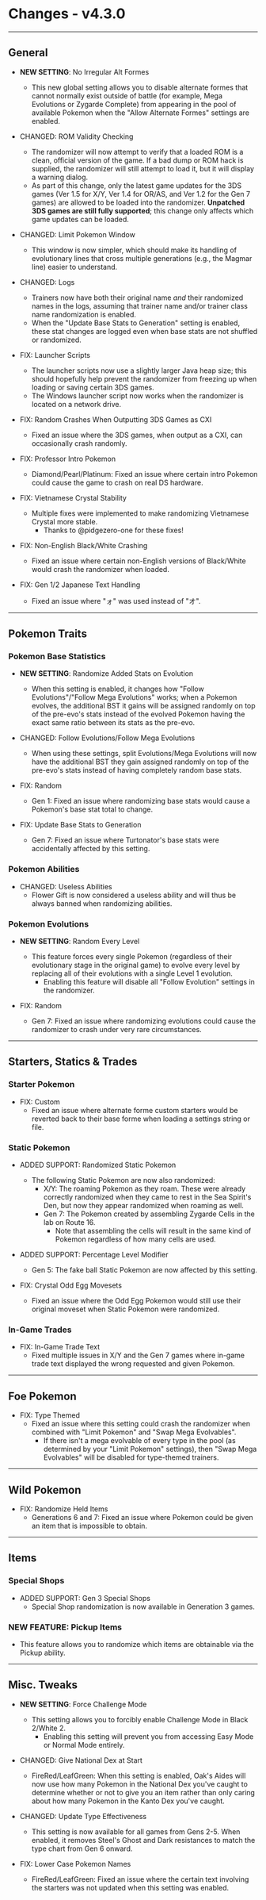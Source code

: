 # Changes - v4.3.0

---
## General

- **NEW SETTING**: No Irregular Alt Formes
    - This new global setting allows you to disable alternate formes that cannot normally exist outside of battle (for example, Mega Evolutions or Zygarde Complete) from appearing in the pool of available Pokemon when the "Allow Alternate Formes" settings are enabled.

- CHANGED: ROM Validity Checking
    - The randomizer will now attempt to verify that a loaded ROM is a clean, official version of the game. If a bad dump or ROM hack is supplied, the randomizer will still attempt to load it, but it will display a warning dialog.
    - As part of this change, only the latest game updates for the 3DS games (Ver 1.5 for X/Y, Ver 1.4 for OR/AS, and Ver 1.2 for the Gen 7 games) are allowed to be loaded into the randomizer. **Unpatched 3DS games are still fully supported**; this change only affects which game updates can be loaded.

- CHANGED: Limit Pokemon Window
    - This window is now simpler, which should make its handling of evolutionary lines that cross multiple generations (e.g., the Magmar line) easier to understand.

- CHANGED: Logs
    - Trainers now have both their original name *and* their randomized names in the logs, assuming that trainer name and/or trainer class name randomization is enabled.
    - When the "Update Base Stats to Generation" setting is enabled, these stat changes are logged even when base stats are not shuffled or randomized.

- FIX: Launcher Scripts
    - The launcher scripts now use a slightly larger Java heap size; this should hopefully help prevent the randomizer from freezing up when loading or saving certain 3DS games.
    - The Windows launcher script now works when the randomizer is located on a network drive.

- FIX: Random Crashes When Outputting 3DS Games as CXI
    - Fixed an issue where the 3DS games, when output as a CXI, can occasionally crash randomly.

- FIX: Professor Intro Pokemon
    - Diamond/Pearl/Platinum: Fixed an issue where certain intro Pokemon could cause the game to crash on real DS hardware.

- FIX: Vietnamese Crystal Stability
    - Multiple fixes were implemented to make randomizing Vietnamese Crystal more stable.
         - Thanks to @pidgezero-one for these fixes!

- FIX: Non-English Black/White Crashing
    - Fixed an issue where certain non-English versions of Black/White would crash the randomizer when loaded.

- FIX: Gen 1/2 Japanese Text Handling
    - Fixed an issue where "ォ" was used instead of "オ".

---
## Pokemon Traits
 
### Pokemon Base Statistics
 
- **NEW SETTING**: Randomize Added Stats on Evolution
    - When this setting is enabled, it changes how "Follow Evolutions"/"Follow Mega Evolutions" works; when a Pokemon evolves, the additional BST it gains will be assigned randomly on top of the pre-evo's stats instead of the evolved Pokemon having the exact same ratio between its stats as the pre-evo.

- CHANGED: Follow Evolutions/Follow Mega Evolutions
    - When using these settings, split Evolutions/Mega Evolutions will now have the additional BST they gain assigned randomly on top of the pre-evo's stats instead of having completely random base stats.

- FIX: Random
    - Gen 1: Fixed an issue where randomizing base stats would cause a Pokemon's base stat total to change.

- FIX: Update Base Stats to Generation
    - Gen 7: Fixed an issue where Turtonator's base stats were accidentally affected by this setting.

### Pokemon Abilities

- CHANGED: Useless Abilities
    - Flower Gift is now considered a useless ability and will thus be always banned when randomizing abilities.

### Pokemon Evolutions

- **NEW SETTING**: Random Every Level
    - This feature forces every single Pokemon (regardless of their evolutionary stage in the original game) to evolve every level by replacing all of their evolutions with a single Level 1 evolution.
         - Enabling this feature will disable all "Follow Evolution" settings in the randomizer.

- FIX: Random
    - Gen 7: Fixed an issue where randomizing evolutions could cause the randomizer to crash under very rare circumstances.

---
## Starters, Statics & Trades

### Starter Pokemon

- FIX: Custom
    - Fixed an issue where alternate forme custom starters would be reverted back to their base forme when loading a settings string or file.

### Static Pokemon

- ADDED SUPPORT: Randomized Static Pokemon
    - The following Static Pokemon are now also randomized:
        - X/Y: The roaming Pokemon as they roam. These were already correctly randomized when they came to rest in the Sea Spirit's Den, but now they appear randomized when roaming as well.
        - Gen 7: The Pokemon created by assembling Zygarde Cells in the lab on Route 16.
            - Note that assembling the cells will result in the same kind of Pokemon regardless of how many cells are used.

- ADDED SUPPORT: Percentage Level Modifier
    - Gen 5: The fake ball Static Pokemon are now affected by this setting.

- FIX: Crystal Odd Egg Movesets
    - Fixed an issue where the Odd Egg Pokemon would still use their original moveset when Static Pokemon were randomized.

### In-Game Trades

- FIX: In-Game Trade Text
    - Fixed multiple issues in X/Y and the Gen 7 games where in-game trade text displayed the wrong requested and given Pokemon.

---
## Foe Pokemon

- FIX: Type Themed
    - Fixed an issue where this setting could crash the randomizer when combined with "Limit Pokemon" and "Swap Mega Evolvables".
        - If there isn't a mega evolvable of every type in the pool (as determined by your "Limit Pokemon" settings), then "Swap Mega Evolvables" will be disabled for type-themed trainers.

---
## Wild Pokemon

- FIX: Randomize Held Items
    - Generations 6 and 7: Fixed an issue where Pokemon could be given an item that is impossible to obtain.

---
## Items

### Special Shops

- ADDED SUPPORT: Gen 3 Special Shops
    - Special Shop randomization is now available in Generation 3 games.

### **NEW FEATURE**: Pickup Items
- This feature allows you to randomize which items are obtainable via the Pickup ability.

---
## Misc. Tweaks

- **NEW SETTING**: Force Challenge Mode
    - This setting allows you to forcibly enable Challenge Mode in Black 2/White 2.
        - Enabling this setting will prevent you from accessing Easy Mode or Normal Mode entirely.

- CHANGED: Give National Dex at Start
    - FireRed/LeafGreen: When this setting is enabled, Oak's Aides will now use how many Pokemon in the National Dex you've caught to determine whether or not to give you an item rather than only caring about how many Pokemon in the Kanto Dex you've caught.

- CHANGED: Update Type Effectiveness
    - This setting is now available for all games from Gens 2-5. When enabled, it removes Steel's Ghost and Dark resistances to match the type chart from Gen 6 onward.

- FIX: Lower Case Pokemon Names
    - FireRed/LeafGreen: Fixed an issue where the certain text involving the starters was not updated when this setting was enabled.